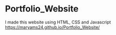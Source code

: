 # Portfolio_Website
I made this website using HTML, CSS and Javascript
https://maryams24.github.io/Portfolio_Website/
